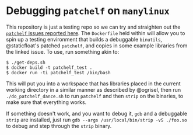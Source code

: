 Debugging `patchelf` on `manylinux`
==================================

This repository is just a testing repo so we can try and straighten out the [`patchelf` issues reported here](https://github.com/NixOS/patchelf/issues/10). The `Dockerfile` held within will allow you to spin up a testing environment that builds a debuggable `binutils`, @staticfloat's patched `patchelf`, and copies in some example libraries from the linked issue.  To use, run something akin to:

```
$ ./get-deps.sh
$ docker build -t patchelf_test .
$ docker run -ti patchelf_test /bin/bash
```

This will put you into a workspace that has libraries placed in the current working directory in a similar manner as described by @ogrisel, then run `./do_patchelf_dance.sh` to run `patchelf` and then `strip` on the binaries, to make sure that everything works.

If something doesn't work, and you want to debug it, `gdb` and a debuggable `strip` are installed, just run `gdb --args /usr/local/bin/strip -vS ./foo.so` to debug and step through the `strip` binary.
